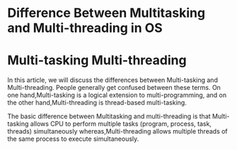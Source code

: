 # Difference Between Multitasking and Multi-threading in OS



# Multi-tasking   Multi-threading

In this article, we will discuss the differences between Multi-tasking and Multi-threading. People generally get confused between these terms. On one hand,Multi-tasking is a logical extension to multi-programming, and on the other hand,Multi-threading is thread-based multi-tasking.

The basic difference between Multitasking and multi-threading is that Multi-tasking allows CPU to perform multiple tasks (program, process, task, threads) simultaneously whereas,Multi-threading allows multiple threads of the same process to execute simultaneously.


